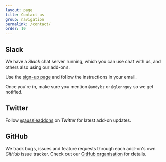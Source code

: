 ```yaml
---
layout: page
title: Contact us
group: navigation
permalink: /contact/
order: 10
---
```


## Slack

We have a <i class="fa fa-slack"> Slack</i> chat server running, which you can use chat with us, and others also using our add-ons.

Use the [sign-up page](http://slack-invite.aussieaddons.com) and follow the instructions in your email. 

Once you're in, make sure you mention `@andybz` or `@glennguy` so we get notified.

## Twitter

Follow [@aussieaddons](https://twitter.com/aussieaddons) on <i class="fa fa-twitter"> Twitter</i> for latest add-on updates.


## GitHub

We track bugs, issues and feature requests through each add-on's own <i class="fa fa-github"> GitHub</i> issue tracker. Check out our <a href="https://github.com/aussieaddons">GitHub organisation</a> for details.

